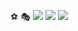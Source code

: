 ⚽️
🎭
![](https://media4.giphy.com/media/v1.Y2lkPTc5MGI3NjExMWc1Nm1jaGF2bWtxb2gxdTkyNXNkemN0ZjlqZWlxeW9xNm54MHloOSZlcD12MV9pbnRlcm5hbF9naWZfYnlfaWQmY3Q9Zw/iAnEvLVEtPuLK/giphy.webp)
![](https://media3.giphy.com/media/v1.Y2lkPTc5MGI3NjExZDN1enBwb2I3aWFwMTBuemY1YTZud3BobWVqcDQ1c2U4cXJpaDBrbiZlcD12MV9pbnRlcm5hbF9naWZfYnlfaWQmY3Q9Zw/S6dJse528X4MpfAWGE/giphy.webp)
![](
https://media1.giphy.com/media/v1.Y2lkPTc5MGI3NjExYW1rOWxtOWRrZHFlbm5namxxNWNoOHl1ZG41NDhxMGt4aXRxbjVjZiZlcD12MV9pbnRlcm5hbF9naWZfYnlfaWQmY3Q9Zw/KFuXeADlsfCFCoxfUB/giphy.webp)

